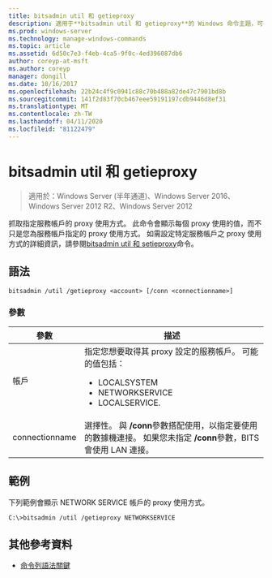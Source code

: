 ```yaml
---
title: bitsadmin util 和 getieproxy
description: 適用于**bitsadmin util 和 getieproxy**的 Windows 命令主題，可抓取指定服務帳戶的 proxy 使用方式。
ms.prod: windows-server
ms.technology: manage-windows-commands
ms.topic: article
ms.assetid: 6d50c7e3-f4eb-4ca5-9f0c-4ed396087db6
author: coreyp-at-msft
ms.author: coreyp
manager: dongill
ms.date: 10/16/2017
ms.openlocfilehash: 22b24c4f9c0941c88c70b488a82de47c7901bd8b
ms.sourcegitcommit: 141f2d83f70cb467eee59191197cdb9446d8ef31
ms.translationtype: MT
ms.contentlocale: zh-TW
ms.lasthandoff: 04/11/2020
ms.locfileid: "81122479"
---
```

# <a name="bitsadmin-util-and-getieproxy"></a>bitsadmin util 和 getieproxy

> 適用於：Windows Server (半年通道)、Windows Server 2016、Windows Server 2012 R2、Windows Server 2012

抓取指定服務帳戶的 proxy 使用方式。 此命令會顯示每個 proxy 使用的值，而不只是您為服務帳戶指定的 proxy 使用方式。 如需設定特定服務帳戶之 proxy 使用方式的詳細資訊，請參閱[bitsadmin util 和 setieproxy](bitsadmin-util-and-setieproxy.md)命令。

## <a name="syntax"></a>語法

```
bitsadmin /util /getieproxy <account> [/conn <connectionname>]
```

### <a name="parameters"></a>參數

| 參數 | 描述 |
| --------- | ---------- |
| 帳戶 | 指定您想要取得其 proxy 設定的服務帳戶。 可能的值包括：<ul><li>LOCALSYSTEM</li><li>   NETWORKSERVICE</li><li>LOCALSERVICE.</li></ul> |
| connectionname | 選擇性。 與 **/conn**參數搭配使用，以指定要使用的數據機連接。 如果您未指定 **/conn**參數，BITS 會使用 LAN 連接。 |

## <a name="examples"></a>範例

下列範例會顯示 NETWORK SERVICE 帳戶的 proxy 使用方式。

```
C:\>bitsadmin /util /getieproxy NETWORKSERVICE
```

## <a name="additional-references"></a>其他參考資料

- [命令列語法關鍵](command-line-syntax-key.md)
